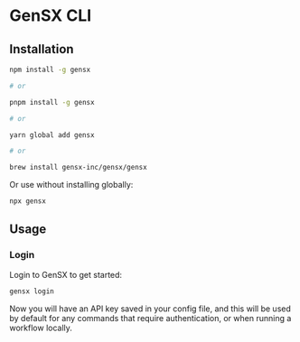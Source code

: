 # GenSX CLI

## Installation

```bash
npm install -g gensx

# or

pnpm install -g gensx

# or

yarn global add gensx

# or

brew install gensx-inc/gensx/gensx
```

Or use without installing globally:

```bash
npx gensx
```

## Usage

### Login

Login to GenSX to get started:

```bash
gensx login
```

Now you will have an API key saved in your config file, and this will be used by default for any commands that require authentication, or when running a workflow locally.
